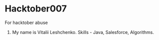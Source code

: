 # Hacktober007
For hacktober abuse

1. My name is Vitalii Leshchenko.
   Skills - Java, Salesforce, Algorithms.
